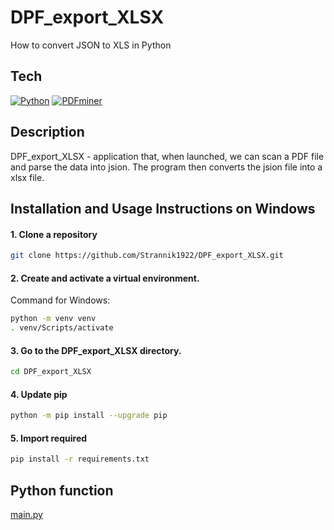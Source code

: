 # DPF_export_XLSX
How to convert JSON to XLS in Python

## Tech
[![Python](https://img.shields.io/badge/-Python-464646?style=flat&logo=Python&logoColor=56C0C0&color=008080)](https://www.python.org/)
[![PDFminer](https://img.shields.io/badge/-Python-464646?style=flat&logo=Python&logoColor=56C0C0&color=008080)](https://pypi.org/project/pdfminer//)

## Description
DPF_export_XLSX - application that, when launched, we can scan a PDF file and parse the data into jsion. The program then converts the jsion file into a xlsx file.

## Installation and Usage Instructions on Windows

#### 1. Clone a repository
```bash
git clone https://github.com/Strannik1922/DPF_export_XLSX.git
```
#### 2. Create and activate a virtual environment.
Command for Windows:
```bash
python -m venv venv
. venv/Scripts/activate
```
#### 3. Go to the DPF_export_XLSX directory.
```bash
cd DPF_export_XLSX
```
#### 4. Update pip
```bash
python -m pip install --upgrade pip
```
#### 5. Import required
```bash
pip install -r requirements.txt
```

## Python function
[main.py](https://github.com/Strannik1922/DPF_export_XLSX/blob/main/main.py)
